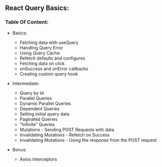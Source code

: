 ## React Query Basics:

### Table Of Content:

- Basics:
  - Fetching data with useQuery
  - Handling Query Error
  - Using Query Cache
  - Refetch defaults and configures
  - Fetching data on click
  - onSuccess and onError callbacks
  - Creating custom query hook
    <br />
- Intermediate:

  - Query by Id
  - Parallel Queries
  - Dynamic Parallel Queries
  - Dependent Queries
  - Setting initial query data
  - Paginated Queries
  - "Infinite" Queries
  - Mutations - Sending POST Requests with data
  - Invalidating Mutations - Refetch on Success
  - Invalidating Mutations - Using the response from the POST request
    <br />

- Bonus:
  - Axios Interceptors
